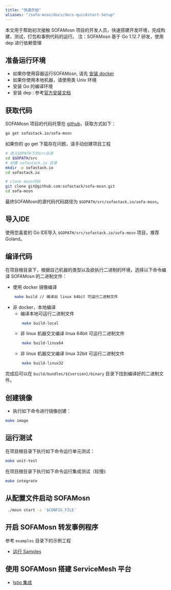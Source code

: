 ```yaml
---
title: "快速开始"
aliases: "/sofa-mosn/docs/docs-quickstart-Setup"
---
```


本文用于帮助初次接触 SOFAMosn 项目的开发人员，快速搭建开发环境，完成构建，测试，打包和事例代码的运行。
注：SOFAMosn 基于 Go 1.12.7 研发，使用 dep 进行依赖管理

## 准备运行环境

+ 如果你使用容器运行SOFAMosn, 请先 [安装 docker](https://docs.docker.com/install/)
+ 如果你使用本地机器，请使用类 Unix 环境
+ 安装 Go 的编译环境 
+ 安装 dep : 参考[官方安装文档](https://golang.github.io/dep/docs/installation.html)

## 获取代码

SOFAMosn 项目的代码托管在 [github](https://github.com/sofastack/sofa-mosn)，获取方式如下：

```bash
go get sofastack.io/sofa-mosn
```

如果你的 go get 下载存在问题，请手动创建项目工程

```bash
# 进入GOPATH下的src目录
cd $GOPATH/src
# 创建 sofastack.io 目录
mkdir -p sofastack.io
cd sofastack.io

# clone mosn代码
git clone git@github.com:sofastack/sofa-mosn.git
cd sofa-mosn
```

最终SOFAMosn的源代码代码路径为 `$GOPATH/src/sofastack.io/sofa-mosn`。

## 导入IDE

使用您喜爱的 Go IDE导入 `$GOPATH/src/sofastack.io/sofa-mosn` 项目，推荐Goland。

## 编译代码

在项目根目录下，根据自己机器的类型以及欲执行二进制的环境，选择以下命令编译 SOFAMosn 的二进制文件：
+ 使用 docker 镜像编译
```bash
    make build // 编译出 linux 64bit 可运行二进制文件
```
+ 非 docker，本地编译
    + 编译本地可运行二进制文件
    ```bash
        make build-local
    ```
    + 非 linux 机器交叉编译 linux 64bit 可运行二进制文件
    ```bash
        make build-linux64
    ```
    + 非 linux 机器交叉编译 linux 32bit 可运行二进制文件
    ```bash
        make build-linux32
    ```
完成后可以在 `build/bundles/${version}/binary` 目录下找到编译好的二进制文件。

## 创建镜像
+ 执行如下命令进行镜像创建：

```bash
make image
```

## 运行测试
在项目根目录下执行如下命令运行单元测试：

```bash
make unit-test
```
在项目根目录下执行如下命令运行集成测试（较慢):

```bash
make integrate
```

## 从配置文件启动 SOFAMosn

```bash
 ./mosn start -c '$CONFIG_FILE'
```

## 开启 SOFAMosn 转发事例程序

参考 `examples` 目录下的示例工程

+ [运行 Samples](../quick-start-run-samples)

## 使用 SOFAMosn 搭建 ServiceMesh 平台
+ [Istio 集成](../quick-start-run-with-sofamesh)
